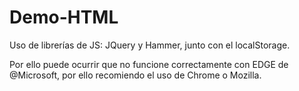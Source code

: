 # Demo-HTML
Uso de librerías de JS: JQuery y Hammer, junto con el localStorage.

Por ello puede ocurrir que no funcione correctamente con EDGE de
@Microsoft, por ello recomiendo el uso de Chrome o Mozilla.
